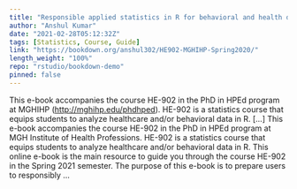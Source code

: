 ```yaml
---
title: "Responsible applied statistics in R for behavioral and health data (working title)"
author: "Anshul Kumar"
date: "2021-02-28T05:12:32Z"
tags: [Statistics, Course, Guide]
link: "https://bookdown.org/anshul302/HE902-MGHIHP-Spring2020/"
length_weight: "100%"
repo: "rstudio/bookdown-demo"
pinned: false
---
```


This e-book accompanies the course HE-902 in the PhD in HPEd program at MGHIHP (http://mghihp.edu/phdhped). HE-902 is a statistics course that equips students to analyze healthcare and/or behavioral data in R. [...] This e-book accompanies the course HE-902 in the PhD in HPEd program at MGH Institute of Health Professions. HE-902 is a statistics course that equips students to analyze healthcare and/or behavioral data in R. This online e-book is the main resource to guide you through the course HE-902 in the Spring 2021 semester. The purpose of this e-book is to prepare users to responsibly ...
